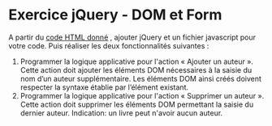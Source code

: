 # Exercice jQuery - DOM et Form

A partir du [code HTML donné](resources/jqueryDomForm.html) , ajouter jQuery et un fichier javascript pour votre code. Puis réaliser les deux fonctionnalités suivantes :

1. Programmer la logique applicative pour l'action « Ajouter un auteur ». Cette action doit ajouter les éléments DOM nécessaires à la saisie du nom d’un auteur supplémentaire. Les éléments DOM ainsi créés doivent  respecter la syntaxe établie par l’élément existant.
2. Programmer la logique applicative pour l'action « Supprimer un auteur ». Cette action doit supprimer les éléments DOM permettant la saisie du dernier auteur. Indication: un livre peut n'avoir aucun auteur.



<!--stackedit_data:
eyJoaXN0b3J5IjpbMzQyODgzMzg5XX0=
-->